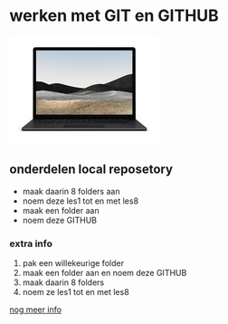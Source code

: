 # werken met GIT en GITHUB
![laptop](images/plaatje2.jpg)
## onderdelen local reposetory
* maak daarin 8 folders aan 
* noem deze les1 tot en met les8
* maak een folder aan 
* noem deze GITHUB
### extra info 
1. pak een willekeurige folder
2. maak een folder aan en noem deze GITHUB
3. maak daarin 8 folders 
4. noem ze les1 tot en met les8

[nog meer info](https://ma.simulise.com/assignments/2fcb6931-0678-4173-ab93-8140a7eb1910/view)